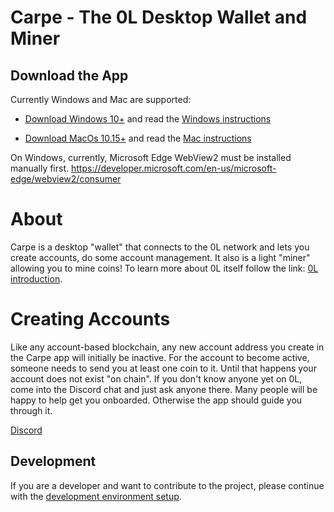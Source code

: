 # Carpe - The 0L Desktop Wallet and Miner

## Download the App

Currently Windows and Mac are supported:

- [Download Windows 10+](https://github.com/OLSF/carpe/releases/download/v0.2.0/carpe_0.2.0_x64.msi) and read the [Windows instructions](docs/start-carpe-windows.md)

- [Download MacOs 10.15+](https://github.com/OLSF/carpe/releases/download/v0.2.0/carpe-macos-10.15.dmg) and read the [Mac instructions](docs/start-carpe-mac.md)


On Windows, currently, Microsoft Edge WebView2 must be installed manually first.
https://developer.microsoft.com/en-us/microsoft-edge/webview2/consumer

# About
Carpe is a desktop "wallet" that connects to the 0L network and lets you create accounts, do some account management.  It also is a light "miner" allowing you to mine coins! To learn more about 0L itself follow the link: [0L introduction](https://github.com/OLSF/libra#readme).

# Creating Accounts
Like any account-based blockchain, any new account address you create in the Carpe app will initially be inactive. For the account to become active, someone needs to send you at least one coin to it. Until that happens your account does not exist "on chain". If you don't know anyone yet on 0L, come into the Discord chat and just ask anyone there. Many people will be happy to help get you onboarded. Otherwise the app should guide you through it.

[Discord](https://discord.gg/AzCp63pggW)


## Development

If you are a developer and want to contribute to the project, please continue with the [development environment setup](docs/devs/get-started.md).




